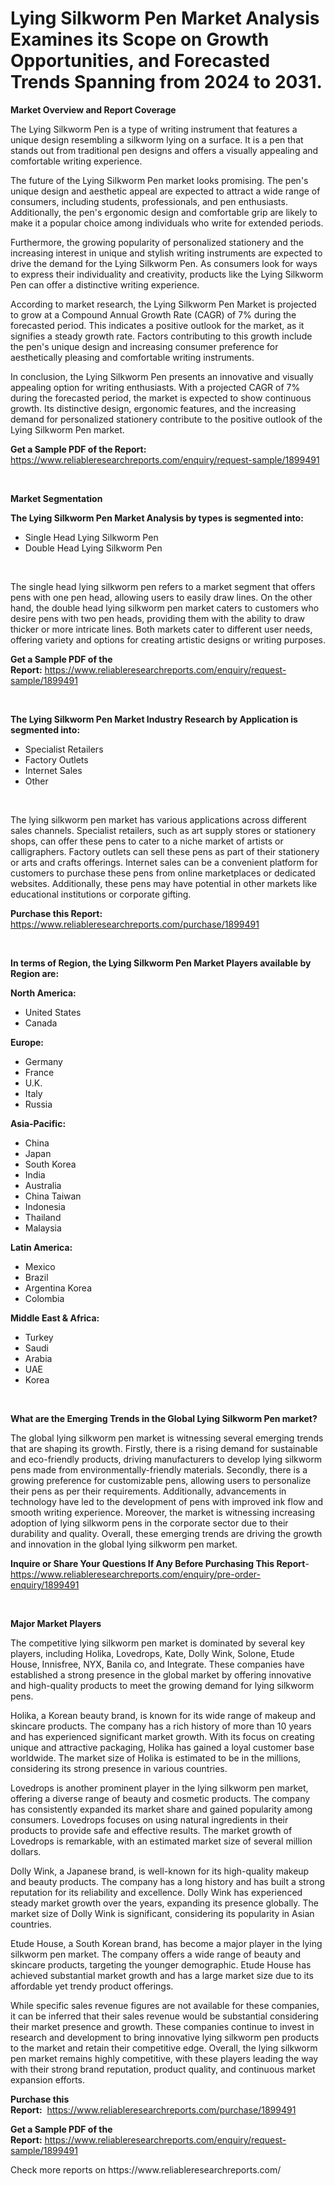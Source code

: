 <p><h1>Lying Silkworm Pen Market Analysis Examines its Scope on Growth Opportunities, and Forecasted Trends Spanning from 2024 to 2031.</h1></p><p><strong>Market Overview and Report Coverage</strong></p>
<p><p>The Lying Silkworm Pen is a type of writing instrument that features a unique design resembling a silkworm lying on a surface. It is a pen that stands out from traditional pen designs and offers a visually appealing and comfortable writing experience.</p><p>The future of the Lying Silkworm Pen market looks promising. The pen's unique design and aesthetic appeal are expected to attract a wide range of consumers, including students, professionals, and pen enthusiasts. Additionally, the pen's ergonomic design and comfortable grip are likely to make it a popular choice among individuals who write for extended periods.</p><p>Furthermore, the growing popularity of personalized stationery and the increasing interest in unique and stylish writing instruments are expected to drive the demand for the Lying Silkworm Pen. As consumers look for ways to express their individuality and creativity, products like the Lying Silkworm Pen can offer a distinctive writing experience.</p><p>According to market research, the Lying Silkworm Pen Market is projected to grow at a Compound Annual Growth Rate (CAGR) of 7% during the forecasted period. This indicates a positive outlook for the market, as it signifies a steady growth rate. Factors contributing to this growth include the pen's unique design and increasing consumer preference for aesthetically pleasing and comfortable writing instruments.</p><p>In conclusion, the Lying Silkworm Pen presents an innovative and visually appealing option for writing enthusiasts. With a projected CAGR of 7% during the forecasted period, the market is expected to show continuous growth. Its distinctive design, ergonomic features, and the increasing demand for personalized stationery contribute to the positive outlook of the Lying Silkworm Pen market.</p></p>
<p><strong>Get a Sample PDF of the Report:</strong> <a href="https://www.reliableresearchreports.com/enquiry/request-sample/1899491">https://www.reliableresearchreports.com/enquiry/request-sample/1899491</a></p>
<p>&nbsp;</p>
<p><strong>Market Segmentation</strong></p>
<p><strong>The Lying Silkworm Pen Market Analysis by types is segmented into:</strong></p>
<p><ul><li>Single Head Lying Silkworm Pen</li><li>Double Head Lying Silkworm Pen</li></ul></p>
<p>&nbsp;</p>
<p><p>The single head lying silkworm pen refers to a market segment that offers pens with one pen head, allowing users to easily draw lines. On the other hand, the double head lying silkworm pen market caters to customers who desire pens with two pen heads, providing them with the ability to draw thicker or more intricate lines. Both markets cater to different user needs, offering variety and options for creating artistic designs or writing purposes.</p></p>
<p><strong>Get a Sample PDF of the Report:</strong>&nbsp;<a href="https://www.reliableresearchreports.com/enquiry/request-sample/1899491">https://www.reliableresearchreports.com/enquiry/request-sample/1899491</a></p>
<p>&nbsp;</p>
<p><strong>The Lying Silkworm Pen Market Industry Research by Application is segmented into:</strong></p>
<p><ul><li>Specialist Retailers</li><li>Factory Outlets</li><li>Internet Sales</li><li>Other</li></ul></p>
<p>&nbsp;</p>
<p><p>The lying silkworm pen market has various applications across different sales channels. Specialist retailers, such as art supply stores or stationery shops, can offer these pens to cater to a niche market of artists or calligraphers. Factory outlets can sell these pens as part of their stationery or arts and crafts offerings. Internet sales can be a convenient platform for customers to purchase these pens from online marketplaces or dedicated websites. Additionally, these pens may have potential in other markets like educational institutions or corporate gifting.</p></p>
<p><strong>Purchase this Report:</strong>&nbsp; <a href="https://www.reliableresearchreports.com/purchase/1899491">https://www.reliableresearchreports.com/purchase/1899491</a></p>
<p>&nbsp;</p>
<p><strong>In terms of Region, the Lying Silkworm Pen Market Players available by Region are:</strong></p>
<p>
    <p> <strong> North America: </strong>
        <ul>
            <li>United States</li>
            <li>Canada</li>
        </ul>
        </p> 
    <p> <strong> Europe: </strong>
        <ul>
            <li>Germany</li>
            <li>France</li>
            <li>U.K.</li>
            <li>Italy</li>
            <li>Russia</li>
        </ul>
        </p> 
    <p> <strong> Asia-Pacific: </strong>
        <ul>
            <li>China</li>
            <li>Japan</li>
            <li>South Korea</li>
            <li>India</li>
            <li>Australia</li>
            <li>China Taiwan</li>
            <li>Indonesia</li>
            <li>Thailand</li>
            <li>Malaysia</li>
        </ul>
        </p> 
    <p> <strong> Latin America: </strong>
        <ul>
            <li>Mexico</li>
            <li>Brazil</li>
            <li>Argentina Korea</li>
            <li>Colombia</li>
        </ul>
        </p> 
    <p> <strong> Middle East & Africa: </strong>
        <ul>
            <li>Turkey</li>
            <li>Saudi</li>
            <li>Arabia</li>
            <li>UAE</li>
            <li>Korea</li>
        </ul>
    </p>
    </p>
<p>&nbsp;</p>
<p><strong>What are the Emerging Trends in the Global Lying Silkworm Pen market?</strong></p>
<p><p>The global lying silkworm pen market is witnessing several emerging trends that are shaping its growth. Firstly, there is a rising demand for sustainable and eco-friendly products, driving manufacturers to develop lying silkworm pens made from environmentally-friendly materials. Secondly, there is a growing preference for customizable pens, allowing users to personalize their pens as per their requirements. Additionally, advancements in technology have led to the development of pens with improved ink flow and smooth writing experience. Moreover, the market is witnessing increasing adoption of lying silkworm pens in the corporate sector due to their durability and quality. Overall, these emerging trends are driving the growth and innovation in the global lying silkworm pen market.</p></p>
<p><strong>Inquire or Share Your Questions If Any Before Purchasing This Report</strong>- <a href="https://www.reliableresearchreports.com/enquiry/pre-order-enquiry/1899491">https://www.reliableresearchreports.com/enquiry/pre-order-enquiry/1899491</a></p>
<p>&nbsp;</p>
<p><strong>Major Market Players</strong></p>
<p><p>The competitive lying silkworm pen market is dominated by several key players, including Holika, Lovedrops, Kate, Dolly Wink, Solone, Etude House, Innisfree, NYX, Banila co, and Integrate. These companies have established a strong presence in the global market by offering innovative and high-quality products to meet the growing demand for lying silkworm pens.</p><p>Holika, a Korean beauty brand, is known for its wide range of makeup and skincare products. The company has a rich history of more than 10 years and has experienced significant market growth. With its focus on creating unique and attractive packaging, Holika has gained a loyal customer base worldwide. The market size of Holika is estimated to be in the millions, considering its strong presence in various countries.</p><p>Lovedrops is another prominent player in the lying silkworm pen market, offering a diverse range of beauty and cosmetic products. The company has consistently expanded its market share and gained popularity among consumers. Lovedrops focuses on using natural ingredients in their products to provide safe and effective results. The market growth of Lovedrops is remarkable, with an estimated market size of several million dollars.</p><p>Dolly Wink, a Japanese brand, is well-known for its high-quality makeup and beauty products. The company has a long history and has built a strong reputation for its reliability and excellence. Dolly Wink has experienced steady market growth over the years, expanding its presence globally. The market size of Dolly Wink is significant, considering its popularity in Asian countries.</p><p>Etude House, a South Korean brand, has become a major player in the lying silkworm pen market. The company offers a wide range of beauty and skincare products, targeting the younger demographic. Etude House has achieved substantial market growth and has a large market size due to its affordable yet trendy product offerings.</p><p>While specific sales revenue figures are not available for these companies, it can be inferred that their sales revenue would be substantial considering their market presence and growth. These companies continue to invest in research and development to bring innovative lying silkworm pen products to the market and retain their competitive edge. Overall, the lying silkworm pen market remains highly competitive, with these players leading the way with their strong brand reputation, product quality, and continuous market expansion efforts.</p></p>
<p><strong>Purchase this Report:</strong>&nbsp;&nbsp;<a href="https://www.reliableresearchreports.com/purchase/1899491">https://www.reliableresearchreports.com/purchase/1899491</a></p>
<p></p>
<p><strong>Get a Sample PDF of the Report:</strong>&nbsp;<a href="https://www.reliableresearchreports.com/enquiry/request-sample/1899491">https://www.reliableresearchreports.com/enquiry/request-sample/1899491</a></p>
<p>Check more reports on https://www.reliableresearchreports.com/</p>
